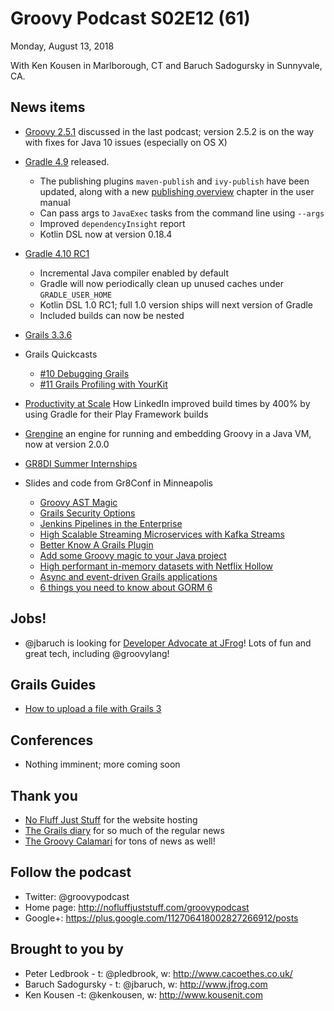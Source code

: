 # Groovy Podcast S02E12 (61)

Monday, August 13, 2018

With Ken Kousen in Marlborough, CT and Baruch Sadogursky in Sunnyvale, CA.

## News items

* [Groovy 2.5.1](https://t.co/AoAmDoJWDU) discussed in the last podcast; version 2.5.2 is on the way with fixes for Java 10 issues (especially on OS X)

* [Gradle 4.9](https://docs.gradle.org/4.9/release-notes.html) released. 
  * The publishing plugins `maven-publish` and `ivy-publish` have been updated, along with a new [publishing overview](https://docs.gradle.org/4.9/userguide/publishing_overview.html) chapter in the user manual
  * Can pass args to `JavaExec` tasks from the command line using `--args`
  * Improved `dependencyInsight` report 
  * Kotlin DSL now at version 0.18.4

* [Gradle 4.10 RC1](https://docs.gradle.org/4.10-rc-1/release-notes.html)
   * Incremental Java compiler enabled by default
   * Gradle will now periodically clean up unused caches under `GRADLE_USER_HOME`
   * Kotlin DSL 1.0 RC1; full 1.0 version ships will next version of Gradle
   * Included builds can now be nested

* [Grails 3.3.6](https://github.com/grails/grails-core/releases/tag/v3.3.6)

* Grails Quickcasts
   * [#10 Debugging Grails](https://dzone.com/articles/grails-quckcast-10-debugging-grails)
   * [#11 Grails Profiling with YourKit](https://dzone.com/articles/grails-quickcast-11-grails-profiling-with-yourkit)

* [Productivity at Scale](https://engineering.linkedin.com/blog/2018/07/how-we-improved-build-time-by-400-percent) How LinkedIn improved build times by 400% by using Gradle for their Play Framework builds

* [Grengine](https://www.grengine.ch/manual.html#grengine-user-manual) an engine for running and embedding Groovy in a Java VM, now at version 2.0.0

* [GR8DI Summer Internships](https://www.gofundme.com/gr8di-summer-internships)

* Slides and code from Gr8Conf in Minneapolis
   * [Groovy AST Magic](https://docs.google.com/presentation/d/1D4B0YQd0_0HYxK2FOt3xILM9XIymh-G-jh1TbQldbVA/edit#slide=id.g37f9b4ee9f_0_0)
   * [Grails Security Options](https://docs.google.com/presentation/d/17nHhrMuN5eLM5gpY6Y5GVJGOmjkaWQWylXnvQjxAIZg/edit#slide=id.p)
   * [Jenkins Pipelines in the Enterprise](https://docs.google.com/presentation/d/15oQgorr1a-1xQamS0QFs631M8fYi8t4jtwPnXpgEZEM/edit#slide=id.p)
   * [High Scalable Streaming Microservices with Kafka Streams](https://github.com/rpalcolea/gr8confus-2018-presentations/blob/master/kafka-streams-presentation.pdf)
   * [Better Know A Grails Plugin](https://gingkoapp.com/better-know-a-grails-plugin.impress#/step-1)
   * [Add some Groovy magic to your Java project](https://speakerdeck.com/olgamaciaszek/gr8conf-us-2018-add-some-groovy-magic-to-your-java-project-why-where-and-how-to-leverage-groovy-in-a-java-codebase)
   * [High performant in-memory datasets with Netflix Hollow](https://github.com/rpalcolea/gr8confus-2018-presentations/blob/master/hollow-presentation.pdf)
   * [Async and event-driven Grails applications](https://www.slideshare.net/alvarosanchezmariscal/asynchronous-and-eventdriven-grails-applications)
   * [6 things you need to know about GORM 6](https://www.slideshare.net/alvarosanchezmariscal/6-things-you-need-to-know-about-gorm-6)


## Jobs!

* @jbaruch is looking for [Developer Advocate at JFrog](https://join.jfrog.com/job/?job=848102)! Lots of fun and great tech, including @groovylang!

## Grails Guides

* [How to upload a file with Grails 3](http://guides.grails.org/grails-upload-file/guide/index.html)

## Conferences

* Nothing imminent; more coming soon

## Thank you

* [No Fluff Just Stuff](https://nofluffjuststuff.com/home/main) for the website hosting
* [The Grails diary](http://grydeske.net/news) for so much of the regular news
* [The Groovy Calamari](http://groovycalamari.com/) for tons of news as well!

## Follow the podcast

* Twitter: @groovypodcast
* Home page: http://nofluffjuststuff.com/groovypodcast
* Google+: https://plus.google.com/112706418002827266912/posts

## Brought to you by

* Peter Ledbrook - t: @pledbrook, w: http://www.cacoethes.co.uk/
* Baruch Sadogursky - t: @jbaruch, w: http://www.jfrog.com
* Ken Kousen -t: @kenkousen, w: http://www.kousenit.com
